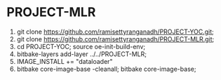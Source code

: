 # PROJECT-MLR
1. git clone https://github.com/ramisettyranganadh/PROJECT-YOC.git;
2. git clone https://github.com/ramisettyranganadh/PROJECT-MLR.git;
3. cd PROJECT-YOC; source oe-init-build-env;
4. bitbake-layers add-layer ../../PROJECT-MLR;
5. IMAGE_INSTALL += "dataloader"
6. bitbake core-image-base -cleanall; bitbake core-image-base;
